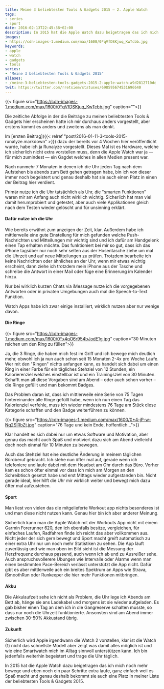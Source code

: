 ```yaml
---
title: Meine 3 beliebtesten Tools & Gadgets 2015 — 2. Apple Watch
tags:
- series
- sport
date: 2016-02-13T22:45:38+02:00
description: In 2015 hat die Apple Watch dazu beigetragen das ich mich noch mehr bewege und eben noch ein paar Schritte extra laufe, ganz einfach weil es Spaß macht und genau deshalb bekommt sie auch eine Platz in meiner Liste der beliebtesten Tools & Gadgets 2015.
images:
- https://cdn-images-1.medium.com/max/1600/0*qVfDSKjuq_KwTcbb.jpg
keywords:
- apple
- watch
- gadgets
- tools
series:
- "Meine 3 beliebtesten Tools & Gadgets 2015"
aliases:
- /meine-3-beliebtesten-tools-gadgets-2015-2-apple-watch-a9d2812710dc
twit: https://twitter.com/rretsiem/statuses/698595674531696640
---
```


{{< figure src="https://cdn-images-1.medium.com/max/1600/0*qVfDSKjuq_KwTcbb.jpg" caption="">}}

Die zeitliche Abfolge in der die Beiträge zu meinen beliebtesten Tools & Gadgets hier erscheinen hatte ich mir durchaus anders vorgestellt, aber erstens kommt es anders und zweitens als man denkt.

Im [ersten Beitrag]({{< relref "post/2016-01-11-3-tools-2015-runalyze.markdown" >}}) dazu der bereits vor 4 Wochen hier veröffentlicht wurde, habe ich ja Runalyze vorgestellt. Dieses Mal ist es Hardware, welche ich sicherlich nicht extra vorstellen muss, denn die Apple Watch war ja — für mich zumindest — ein Gagdet welches in allen Medien present war.

Nach nunmehr 7 Monaten in denen ich die Uhr jeden Tag nach dem Aufstehen bis abends zum Bett gehen getragen habe, bin ich von dieser immer noch begeistert und genau deshalb hat sie auch einen Platz in einen der Beitrag hier verdient.

Primär nutze ich die Uhr tatsächlich als Uhr, die "smarten Funktionen" waren mir am Anfang auch nicht wirklich wichtig. Sicherlich hat man viel damit herumprobiert und getestet, aber auch viele Applikationen gleich nach dem Testen wieder gelöscht und für unsinning erklärt.

#### Dafür nutze ich die Uhr

Wie bereits erwähnt zum anzeigen der Zeit, klar. Außerdem habe ich mittlerweile eine gute Einstellung für mich gefunden welche Push-Nachrichten und Mitteilungen mir wichtig sind und ich dafür am Handgelenk einen Tap erhalten möchte. Das funktioniert bei mir so gut, dass ich das iPhone tagsüber nur noch sehr selten aus der Hosentasche ziehe um mal die Uhrzeit und auf neue Mitteilungen zu prüfen. Trotzdem bearbeite ich keine Nachrichten oder ähnliches an der Uhr, wenn mir etwas wichtig erscheint, dann ziehe ich trotzdem mein iPhone aus der Tasche und schreibe die Antwort in einer Mail oder füge eine Erinnerung im Kalender hinzu.

Nur bei wirklich kurzen Chats via iMessage nutze ich die vorgegebenen Antworten oder in privaten Umgebungen auch mal die Speech-to-Text Funktion.

Watch Apps habe ich zwar einige installiert, wirklich nutzen aber nur wenige davon.

#### Die Ringe

{{< figure src="https://cdn-images-1.medium.com/max/1600/0*x4qO6r954bJodE1g.jpg" caption="30 Minuten reichen um den Ring zu füllen">}}

Ja, die 3 Ringe, die haben mich fest im Griff und ich bewege mich deutlich mehr, obwohl ich ja nun auch schon seit 15 Monaten 2-4x pro Woche Laufe. Wer mit den "Ringen" nichts anfangen kann, es handelt sich dabei um einen Ring in einer Farbe für ein tägliches Stehziel von 12 Stunden, ein Kalorierenziel welches einstellbar ist und ein Trainingsziel von 30 Minuten. Schafft man all diese Vorgaben sind am Abend – oder auch schon vorher – die Ringe gefüllt und man bekommt Badges.

Das Problem daran ist, dass ich mittlerweile eine Serie von 75 Tagen hintereinander alle Ringe gefüllt habe, wenn ich nun einen Tag das Kalorienziel verfehle, muss ich wieder mindestens 76 Tage am Stück diese Kategorie schaffen und den Badge weiterführen zu können.

{{< figure src="https://cdn-images-1.medium.com/max/1600/0*4-jP-w-Nq2SlRbZt.jpg" caption="76 Tage und kein Ende, hoffentlich…">}}

Klar handelt es sich dabei nur um etwas Software und Motivation, aber genau das macht auch Spaß und motiviert dazu sich am Abend vielleicht doch noch einmal für 10 Minuten zu bewegen.

Auch das Stehziel hat eine deutliche Änderung in meinem täglichen Büroberuf gebracht. Ich stehe nun öfter mal auf, gerade wenn ich telefoniere und laufe dabei mit dem Headset am Ohr durch das Büro. Vorher kam es schon öfter einmal vor dass ich mich am Morgen an den Schreibtisch gesetzt habe und erst Mittags wieder aufgestanden bin. Nicht gerade ideal, hier hilft die Uhr mir wirklich weiter und bewegt mich dazu öfter mal aufzustehen.

#### Sport

Man liest von vielen das die mitgelieferte Workout app nichts besonderes ist und man diese nicht nutzen kann. Genau hier bin ich aber anderer Meinung.

Sicherlich kann man die Apple Watch mit der Workouts App nicht mit einem Garmin Forerunner 620, den ich ebenfalls besitze, vergleichen, für einfaches Laufen, Radfahren finde ich reicht das aber vollkommen aus. Nicht jeder der sich gern bewegt und Sport macht greift automatisch zu einer extra Uhr nur um noch mehr Statistiken zu sehen. Die App läuft zuverlässig und wie man oben im Bild sieht ist die Messung der Herzfrequenz durchaus passend, auch wenn ich ab und zu Ausreißer sehe. Auch anspruchsvollerere Übungen wie Intervalle oder Alarme wenn man einen bestimmten Pace-Bereich verlässt unterstützt die App nicht. Dafür gibt es aber mittlerweile ach ein breites Spektrum an Apps wie Strava, iSmoothRun oder Runkeeper die hier mehr Funktionen mitbringen.

#### Akku

Die Akkulaufzeit sehe ich nicht als Problem, die Uhr lege ich Abends am Bett ab, hänge sie ans Ladekabel und morgens ist sie wieder aufgeladen. Es gab bisher einen Tag an dem ich in die Gangreserve schalten musste, so dass nur noch die Uhrzeit funktionierte. Ansonsten sind am Abend immer zwischen 30-50% Akkustand übrig.

#### Zukunft

Sicherlich wird Apple irgendwann die Watch 2 vorstellen, klar ist die Watch (1) nicht das schnellste Modell aber zeigt was damit alles möglich ist und wie eine Smartwatch mich im Alltag sinnvoll unterstützen kann. Ich bin jedenfalls weiterhin begeistert und trage die Uhr täglich.

In 2015 hat die Apple Watch dazu beigetragen das ich mich noch mehr bewege und eben noch ein paar Schritte extra laufe, ganz einfach weil es Spaß macht und genau deshalb bekommt sie auch eine Platz in meiner Liste der beliebtesten Tools & Gadgets 2015.
